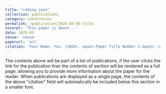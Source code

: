 ```yaml
---
title: "coming soon"
collection: publications
category: conferences
permalink: /publication/2025-03-05-title
excerpt: 'This paper is about...'
date: 2025-03
venue: 'venue'
paperurl: 'url'
citation: 'Your Name, You. (2024). &quot;Paper Title Number 3.&quot; <i>GitHub Journal of Bugs</i>. 1(3).'
---
```


The contents above will be part of a list of publications, if the user clicks the link for the publication than the contents of section will be rendered as a full page, allowing you to provide more information about the paper for the reader. When publications are displayed as a single page, the contents of the above "citation" field will automatically be included below this section in a smaller font.

